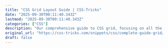 ```yaml
---
title: "CSS Grid Layout Guide | CSS-Tricks"
date: "2025-09-30T00:11:40.343Z"
lastmod: "2025-09-30T00:11:40.343Z"
categories: ["CSS"]
description: "Our comprehensive guide to CSS grid, focusing on all the settings both for the grid parent container and the grid child elements."
original_url: "https://css-tricks.com/snippets/css/complete-guide-grid/"
draft: false
---
```

